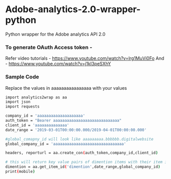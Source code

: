 # Adobe-analytics-2.0-wrapper-python
Python wrapper for the Adobe analytics API 2.0

### To generate OAuth Access token -
Refer video tutorials - https://www.youtube.com/watch?v=lrg1MuVi0Fo 
And - https://www.youtube.com/watch?v=j1kI3peSXhY

### Sample Code
Replace the values in aaaaaaaaaaaaaaaa with your values
```sh
import analytics2wrap as aa
import json
import requests

company_id = 'aaaaaaaaaaaaaaaaaaaa'
auth_token = "Bearer aaaaaaaaaaaaaaaaaaaaaaaaaaaaa"
client_id = 'aaaaaaaaaaaaaa'
date_range = '2019-03-01T00:00:00.000/2019-04-01T00:00:00.000'

#global_comapny_id will look like aaaaaaaaa.bbbbbb.digitalwebsite
global_company_id = 'aaaaaaaaaaaaaaaaaaaaaaaaaaaaaaa'

headers, reporturl = aa.create_con(auth_token,company_id,client_id)

# this will return key value pairs of dimention items with their item ids
dimention = aa.get_item_id('dimention',date_range,global_company_id)
print(mobile)

```
